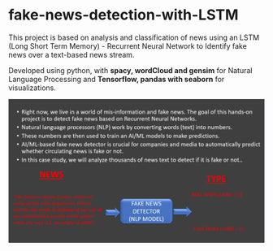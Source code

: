 # fake-news-detection-with-LSTM

This project is based on analysis and classification of news using an LSTM (Long Short Term Memory) - Recurrent Neural Network to Identify fake news over a text-based news stream. 
  
Developed using python, with **spacy, wordCloud and gensim** for Natural Language Processing and **Tensorflow, pandas with seaborn** for visualizations.   

![Project Structure](https://raw.githubusercontent.com/cmadusankahw/fake-news-detection-with-LSTM/main/project_structure.png)
